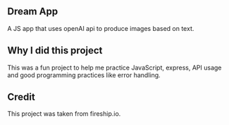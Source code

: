 ## Dream App
 A JS app that uses openAI api to produce images based on text.
 
 ## Why I did this project
 
 This was a fun project to help me practice JavaScript, express, API
 usage and good programming practices like error handling.
 
## Credit  

 This project was taken from fireship.io.
 
 
 
